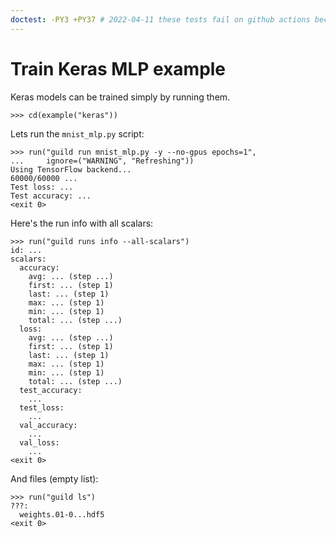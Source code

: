 ```yaml
---
doctest: -PY3 +PY37 # 2022-04-11 these tests fail on github actions because TF 1.14 fails to install. We need to update to a more current tensorflow version that has wheels available.
---
```


# Train Keras MLP example

Keras models can be trained simply by running them.

    >>> cd(example("keras"))

Lets run the `mnist_mlp.py` script:

    >>> run("guild run mnist_mlp.py -y --no-gpus epochs=1",
    ...     ignore=("WARNING", "Refreshing"))
    Using TensorFlow backend...
    60000/60000 ...
    Test loss: ...
    Test accuracy: ...
    <exit 0>

Here's the run info with all scalars:

    >>> run("guild runs info --all-scalars")
    id: ...
    scalars:
      accuracy:
        avg: ... (step ...)
        first: ... (step 1)
        last: ... (step 1)
        max: ... (step 1)
        min: ... (step 1)
        total: ... (step ...)
      loss:
        avg: ... (step ...)
        first: ... (step 1)
        last: ... (step 1)
        max: ... (step 1)
        min: ... (step 1)
        total: ... (step ...)
      test_accuracy:
        ...
      test_loss:
        ...
      val_accuracy:
        ...
      val_loss:
        ...
    <exit 0>

And files (empty list):

    >>> run("guild ls")
    ???:
      weights.01-0...hdf5
    <exit 0>
